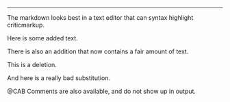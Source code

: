 ---
The markdown looks best in a text editor that can syntax highlight criticmarkup.

Here is some added text. 

There is also an addition that now contains a fair amount of text. 

This is a deletion. 

And here is a really bad substitution.

@CAB Comments are also available, and do not show up in output. 


